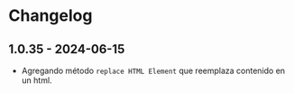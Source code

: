 # Changelog

## 1.0.35 - 2024-06-15

  - Agregando método ```replace HTML Element``` que reemplaza contenido en un html.
